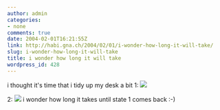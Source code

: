 ```yaml
---
author: admin
categories:
- none
comments: true
date: 2004-02-01T16:21:55Z
link: http://habi.gna.ch/2004/02/01/i-wonder-how-long-it-will-take/
slug: i-wonder-how-long-it-will-take
title: i wonder how long it will take
wordpress_id: 428
---
```


i thought it's time that i tidy up my desk a bit
1: [![](http://habi.gna.ch/blog/images/DSC02809_1-tm.jpg)](http://habi.gna.ch/blog/images/DSC02809_1.jpg)

2:  [![](http://habi.gna.ch/blog/images/DSC02815-tm.jpg)](http://habi.gna.ch/blog/images/DSC02815.jpg)
i wonder how long it takes until state 1 comes back :-)
